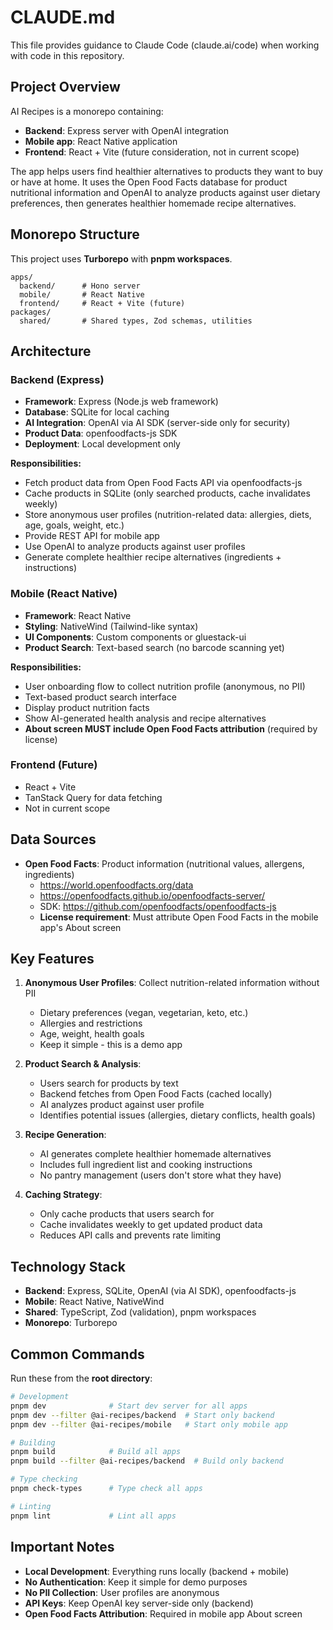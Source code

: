 # CLAUDE.md

This file provides guidance to Claude Code (claude.ai/code) when working with code in this repository.

## Project Overview

AI Recipes is a monorepo containing:
- **Backend**: Express server with OpenAI integration
- **Mobile app**: React Native application
- **Frontend**: React + Vite (future consideration, not in current scope)

The app helps users find healthier alternatives to products they want to buy or have at home. It uses the Open Food Facts database for product nutritional information and OpenAI to analyze products against user dietary preferences, then generates healthier homemade recipe alternatives.

## Monorepo Structure

This project uses **Turborepo** with **pnpm workspaces**.

```
apps/
  backend/      # Hono server
  mobile/       # React Native
  frontend/     # React + Vite (future)
packages/
  shared/       # Shared types, Zod schemas, utilities
```

## Architecture

### Backend (Express)
- **Framework**: Express (Node.js web framework)
- **Database**: SQLite for local caching
- **AI Integration**: OpenAI via AI SDK (server-side only for security)
- **Product Data**: openfoodfacts-js SDK
- **Deployment**: Local development only

**Responsibilities:**
- Fetch product data from Open Food Facts API via openfoodfacts-js
- Cache products in SQLite (only searched products, cache invalidates weekly)
- Store anonymous user profiles (nutrition-related data: allergies, diets, age, goals, weight, etc.)
- Provide REST API for mobile app
- Use OpenAI to analyze products against user profiles
- Generate complete healthier recipe alternatives (ingredients + instructions)

### Mobile (React Native)
- **Framework**: React Native
- **Styling**: NativeWind (Tailwind-like syntax)
- **UI Components**: Custom components or gluestack-ui
- **Product Search**: Text-based search (no barcode scanning yet)

**Responsibilities:**
- User onboarding flow to collect nutrition profile (anonymous, no PII)
- Text-based product search interface
- Display product nutrition facts
- Show AI-generated health analysis and recipe alternatives
- **About screen MUST include Open Food Facts attribution** (required by license)

### Frontend (Future)
- React + Vite
- TanStack Query for data fetching
- Not in current scope

## Data Sources

- **Open Food Facts**: Product information (nutritional values, allergens, ingredients)
  - https://world.openfoodfacts.org/data
  - https://openfoodfacts.github.io/openfoodfacts-server/
  - SDK: https://github.com/openfoodfacts/openfoodfacts-js
  - **License requirement**: Must attribute Open Food Facts in the mobile app's About screen

## Key Features

1. **Anonymous User Profiles**: Collect nutrition-related information without PII
   - Dietary preferences (vegan, vegetarian, keto, etc.)
   - Allergies and restrictions
   - Age, weight, health goals
   - Keep it simple - this is a demo app

2. **Product Search & Analysis**:
   - Users search for products by text
   - Backend fetches from Open Food Facts (cached locally)
   - AI analyzes product against user profile
   - Identifies potential issues (allergies, dietary conflicts, health goals)

3. **Recipe Generation**:
   - AI generates complete healthier homemade alternatives
   - Includes full ingredient list and cooking instructions
   - No pantry management (users don't store what they have)

4. **Caching Strategy**:
   - Only cache products that users search for
   - Cache invalidates weekly to get updated product data
   - Reduces API calls and prevents rate limiting

## Technology Stack

- **Backend**: Express, SQLite, OpenAI (via AI SDK), openfoodfacts-js
- **Mobile**: React Native, NativeWind
- **Shared**: TypeScript, Zod (validation), pnpm workspaces
- **Monorepo**: Turborepo

## Common Commands

Run these from the **root directory**:

```bash
# Development
pnpm dev              # Start dev server for all apps
pnpm dev --filter @ai-recipes/backend  # Start only backend
pnpm dev --filter @ai-recipes/mobile   # Start only mobile app

# Building
pnpm build            # Build all apps
pnpm build --filter @ai-recipes/backend  # Build only backend

# Type checking
pnpm check-types      # Type check all apps

# Linting
pnpm lint             # Lint all apps
```

## Important Notes

- **Local Development**: Everything runs locally (backend + mobile)
- **No Authentication**: Keep it simple for demo purposes
- **No PII Collection**: User profiles are anonymous
- **API Keys**: Keep OpenAI key server-side only (backend)
- **Open Food Facts Attribution**: Required in mobile app About screen
